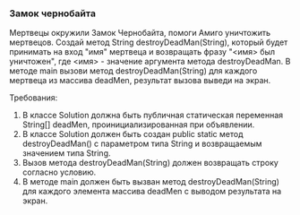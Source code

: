 
### Замок чернобайта

Мертвецы окружили Замок Чернобайта, помоги Амиго уничтожить мертвецов.
Создай метод String destroyDeadMan(String), который будет принимать на вход &quot;имя&quot; мертвеца и возвращать фразу
&quot;&lt;имя&gt; был уничтожен&quot;, где &lt;имя&gt; - значение аргумента метода destroyDeadMan.
В методе main вызови метод destroyDeadMan(String) для каждого мертвеца из массива deadMen, результат вызова выведи на экран.


Требования:
1.	В классе Solution должна быть публичная статическая переменная String[] deadMen, проинициализированная при объявлении.
2.	В классе Solution должен быть создан public static метод destroyDeadMan() с параметром типа String и возвращаемым значением типа String.
3.	Вызов метода destroyDeadMan(String) должен возвращать строку согласно условию.
4.	В методе main должен быть вызван метод destroyDeadMan(String) для каждого элемента массива deadMen с выводом результата на экран.


